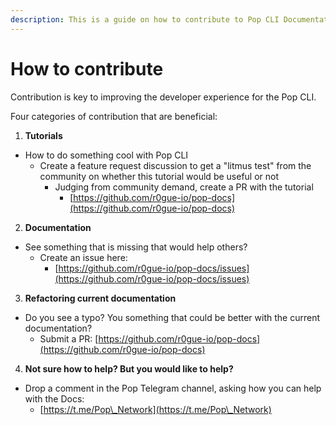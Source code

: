 ```yaml
---
description: This is a guide on how to contribute to Pop CLI Documentation
---
```


# How to contribute

Contribution is key to improving the developer experience for the Pop CLI.



Four categories of contribution that are beneficial:

1. **Tutorials**

* How to do something cool with Pop CLI
  * Create a feature request discussion to get a "litmus test" from the community on whether this tutorial would be useful or not
    * Judging from community demand, create a PR with the tutorial
      * [https://github.com/r0gue-io/pop-docs](https://github.com/r0gue-io/pop-docs)

2. **Documentation**

* See something that is missing that would help others?
  * Create an issue here:
    * [https://github.com/r0gue-io/pop-docs/issues](https://github.com/r0gue-io/pop-docs/issues)

3. **Refactoring current documentation**

* Do you see a typo? You something that could be better with the current documentation?
  * Submit a PR: [https://github.com/r0gue-io/pop-docs](https://github.com/r0gue-io/pop-docs)

4. **Not sure how to help? But you would like to help?**

* Drop a comment in the Pop Telegram channel, asking how you can help with the Docs:
  * [https://t.me/Pop\_Network](https://t.me/Pop\_Network)
